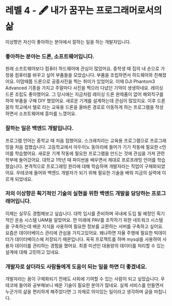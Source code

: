 # 레벨 4 - 🖋 내가 꿈꾸는 프로그래머로서의 삶
이상향은 자신이 좋아하는 분야에서 잘하는 일을 하는 개발자입니다.

### 좋아하는 분야는 드론, 소프트웨어입니다.
원래 소프트웨어보다 컴퓨터 하드웨어에 관심이 많았어요.
중학생 때 집의 내 손으로 가정용 컴퓨터를 바꾸고 싶어 부품들을 모았습니다. 부품을 조립하면서 하드웨어와 친해졌어요.
이맘때쯤 드론으로 공중사진을 찍는 취미가 있었어요. 이때 DJI Phantom3 Advanced 기종을 가지고 주말마다 사진을 찍으러 다녔던 기억이 생생하네요. 
레이싱 드론 조립도 좋아했어요. 그 당시에는 지금처럼 레이싱 드론 완제품이 없어 해외직구를 하여 부품을 구해 DIY 했었어요. 새로운 기계를 설계하는데 관심이 많았지요.
이후 드론 꿈의 학교에서 텔로 라는 교육용 드론을 올바른 경로로 이동하게 하는 프로그램을 작성하면서 소프트웨어에 흥미를 느꼈어요.

### 잘하는 일은 백엔드 개발입니다.
프로그램 언어는 중학교 때 처음 접했어요. 스크래치라는 교육용 프로그램으로 프로그래밍을 처음 접했습니다. 
고등학교에서 아두이노 동아리에 들어가 기기 작동에 필요한 c언어를 학습했어요. 새로운 기계 작동에 필요한 프로그램을 만드는 것에 관심을 가져 관련 학부에 들어갔어요.
대학교 1학년 때 파이썬을 배우면서 제대로 프로프래밍 언어를 학습했습니다. 본격적으로 프로그래밍 원리에 대해 학습하며 개발자라는 직업이 구체화되었어요.
우테코에 들어와 백엔드 개발자가 되기 위해 필요한 기술을 배워 지금의 실력에 이르게 되었네요.

### 저의 이상향은 획기적인 기술의 실현을 위한 백엔드 개발을 담당하는 프로그래머입니다.
이제는 실무도 경험해보고 싶습니다. 대학 입시를 준비하며 국내에 도입 될 예정인 획기적인 운송 시스템 UAM을 알았어요.
먼 미래에 PAV를 조작하기 위한 네트워크 시스템을 구축하는데 배운 지식을 사용하여 필요한 정보를 교환하는 서버를 구축하고 싶어요.
요즘은 데이터베이스 관리에 관심을 가지고있어요. 왜냐하면 자율 주행에 필요한 빅데이터가 데이터베이스에 저장되기 때문입니다.
꼭꼭 프로젝트를 하며 mysql을 사용하여 사용자 데이터를 관리하는 경험을 했어요. 최종 미션인 대용량의 데이터를 처리할 수 있는 설계에 대해 고민하고 있네요.

### 개발자로 살더라도 사람들에게 도움이 되는 일을 하면 더 좋겠네요.
개발자라는 꿈이 구체화되기 전에도 사회에 기여할 수 있는 사람이 되고 싶었습니다. 우테코에 들어와 공부해보니 배운 기술이 필요한 분야가 많네요. 
실제 서비스를 만들면서 누군가의 삶을 편리하게 해주었다면 그 자체로 의미있는 일이라고 생각하며 글을 마칩니다.
